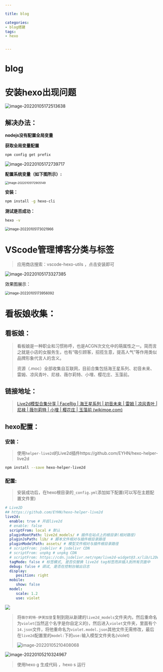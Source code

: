 ```yaml
---

title: blog

categories:
- blog搭建
tags:
- hexo


---
```

# blog

# 安装hexo出现问题

![image-20220105172513638](https://gitee.com/jwz--jwz/cloud-img/raw/master/image/202201051725679.png)



## 解决办法：

 **nodejs没有配置全局变量**

**获取全局变量配置**

```bash
npm config get prefix
```



![image-20220105172739717](https://gitee.com/jwz--jwz/cloud-img/raw/master/image/202201051727741.png)

**配置系统变量（如下图所示）:**



<img src="https://gitee.com/jwz--jwz/cloud-img/raw/master/image/202201051729183.png" alt="image-20220105172905149" style="zoom: 67%;" />

**安装：**

```bash
npm install -g hexo-cli 
```

**测试是否成功：**

```bash
hexo -v 
```





<img src="https://gitee.com/jwz--jwz/cloud-img/raw/master/image/202201051730000.png" alt="image-20220105173021966" style="zoom:80%;" />





# VScode管理博客分类与标签

> 应用商店搜索：vscode-hexo-utils ，点击安装即可
>

![image-20220105173327385](https://gitee.com/jwz--jwz/cloud-img/raw/master/image/202201051733412.png)

效果图展示：

<img src="https://gitee.com/jwz--jwz/cloud-img/raw/master/image/202201051739143.png" alt="image-20220105173956092" style="zoom:80%;" />





# 看板娘收集：

##  看板娘：

> 看板娘是一种职业和习惯称呼，也是ACGN次文化中的萌属性之一。简而言之就是小店的女服务生，也有“吸引顾客，招揽生意，提高人气”等作用类似品牌形象代言人的含义。
>
> 资源（.moc）全部收集自互联网，目前合集包括海王星系列、初音未来、雷姆、凉风青叶、尼禄、薇尔莉特、小埋、樱花庄、玉藻前。

## 链接地址：

> [Live2d模型合集分享 | FaceRig | 海王星系列 | 初音未来 | 雷姆 | 凉风青叶 | 尼禄 | 薇尔莉特 | 小埋 | 樱花庄 | 玉藻前 (wikimoe.com)](https://www.wikimoe.com/?post=158&comment-page=2#comments)



## hexo配置：

### 安装：

> 使用`helper-live2d`的Live2d插件https://github.com/EYHN/hexo-helper-live2d



```bash
npm install --save hexo-helper-live2d

```

### 配置:

> 安装成功后，在hexo根目录的`_config.yml`添加如下配置(可以写在主题配置文件里)

```yaml
# Live2D
## https://github.com/EYHN/hexo-helper-live2d
live2d:
  enable: true # 开启live2d
  # enable: false
  scriptFrom: local # 默认
  pluginRootPath: live2d_models/ # 插件在站点上的根目录(相对路径)
  pluginJsPath: lib/ # 脚本文件相对与插件根目录路径
  pluginModelPath: assets/ # 模型文件相对与插件根目录路径
  # scriptFrom: jsdelivr # jsdelivr CDN
  # scriptFrom: unpkg # unpkg CDN
  # scriptFrom: https://cdn.jsdelivr.net/npm/live2d-widget@3.x/lib/L2Dwidget.min.js # 你的自定义 url
  tagMode: false # 标签模式, 是否仅替换 live2d tag标签而非插入到所有页面中
  debug: false # 调试, 是否在控制台输出日志
  display:
     position: right
  mobile:
     show: false   
  model:
     scale: 1.2
     use: violet
```

![](https://gitee.com/jwz--jwz/cloud-img/raw/master/image/202201052100966.png)



> 将`薇尔莉特·伊芙加登`复制到刚从新建的`live2d_models`文件夹内，然后重命名为`violet`(当然这个名字是你自定义的)，然后进入`violet`文件夹，里面有个`14.json`文件，将他重命名为`violet.model.json`其他文件无需修改，最后在`live2d`配置里的`model:`下的`use:`输入模型文件夹名(violet)
>
> ![image-20220105210408068](https://gitee.com/jwz--jwz/cloud-img/raw/master/image/202201052104094.png)

![image-20220105210324967](https://gitee.com/jwz--jwz/cloud-img/raw/master/image/202201052103997.png)

> 使用hexo g 生成代码 ，hexo s 运行
